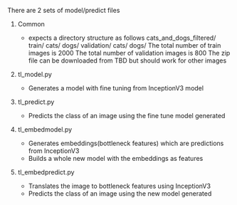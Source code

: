 There are 2 sets of model/predict files

1. Common
   - expects a directory structure as follows
   cats_and_dogs_filtered/
      train/
        cats/
        dogs/
      validation/
        cats/
        dogs/
   The total number of train images is 2000
   The total number of validation images is 800
   The zip file can be downloaded from TBD but should work for other images

2. tl_model.py 
   - Generates a model with fine tuning from InceptionV3 model

3. tl_predict.py
   - Predicts the class of an image using the fine tune model generated

4. tl_embedmodel.py
   - Generates embeddings(bottleneck features) which are predictions from InceptionV3
   - Builds a whole new model with the embeddings as features

5. tl_embedpredict.py
   - Translates the image to bottleneck features using InceptionV3
   - Predicts the class of an image using the new model generated
